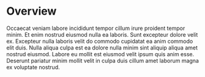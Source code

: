 # Overview

Occaecat veniam labore incididunt tempor cillum irure proident tempor minim. Et enim nostrud eiusmod nulla ea laboris. Sunt excepteur dolore velit ex. Excepteur nulla laboris velit do commodo cupidatat ea anim commodo elit duis. Nulla aliqua culpa est ea dolore nulla minim sint aliquip aliqua amet nostrud eiusmod. Labore eu mollit est eiusmod velit ipsum quis anim esse. Deserunt pariatur minim mollit velit in culpa duis cillum amet laborum magna ex voluptate nostrud.